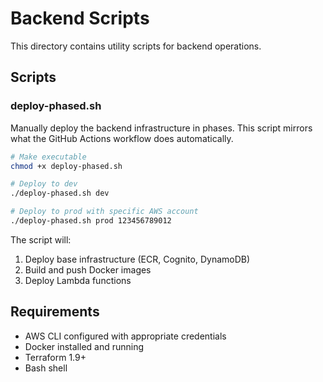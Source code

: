# Backend Scripts

This directory contains utility scripts for backend operations.

## Scripts

### deploy-phased.sh
Manually deploy the backend infrastructure in phases. This script mirrors what the GitHub Actions workflow does automatically.

```bash
# Make executable
chmod +x deploy-phased.sh

# Deploy to dev
./deploy-phased.sh dev

# Deploy to prod with specific AWS account
./deploy-phased.sh prod 123456789012
```

The script will:
1. Deploy base infrastructure (ECR, Cognito, DynamoDB)
2. Build and push Docker images
3. Deploy Lambda functions

## Requirements
- AWS CLI configured with appropriate credentials
- Docker installed and running
- Terraform 1.9+
- Bash shell
